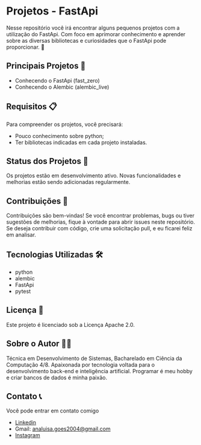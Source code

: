 # Projetos - FastApi
Nesse repositório você irá encontrar alguns pequenos projetos com a utilização do FastApi. Com foco em aprimorar conhecimento e aprender sobre as diversas bibliotecas e curiosidades que o FastApi pode proporcionar. 💚

## Principais Projetos 🚀
- Conhecendo o FastApi (fast_zero)
- Conhecendo o Alembic (alembic_live)


## Requisitos 📋
Para compreender os projetos, você precisará:
- Pouco conhecimento sobre python;
- Ter bibliotecas indicadas em cada projeto instaladas.

## Status dos Projetos 🌱
Os projetos estão em desenvolvimento ativo. Novas funcionalidades e melhorias estão sendo adicionadas regularmente.

## Contribuições 🤝
Contribuições são bem-vindas! Se você encontrar problemas, bugs ou tiver sugestões de melhorias, fique à vontade para abrir issues neste repositório. Se deseja contribuir com código, crie uma solicitação pull, e eu ficarei feliz em analisar.

## Tecnologias Utilizadas 🛠️
- python
- alembic
- FastApi
- pytest

## Licença 📄
Este projeto é licenciado sob a Licença Apache 2.0.

## Sobre o Autor 👩‍💻
Técnica em Desenvolvimento de Sistemas, Bacharelado em Ciência da Computação 4/8. Apaixonada por tecnologia voltada para o desenvolvimento back-end e inteligência artificial. Programar é meu hobby e criar bancos de dados é minha paixão.

## Contato 📞
Você pode entrar em contato comigo
- [Linkedin](https://www.linkedin.com/in/ana-luisa-goes-barbosa/)
- Gmail: analuisa.goes2004@gmail.com
- [Instagram](https://www.instagram.com/ana_g0es/)
